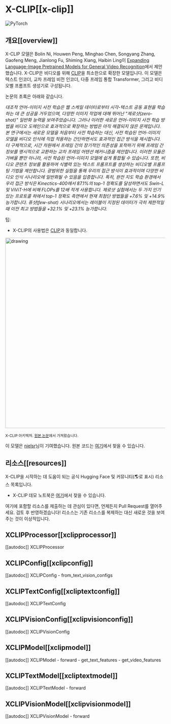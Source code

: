 <!--Copyright 2022 The HuggingFace Team. All rights reserved.

Licensed under the Apache License, Version 2.0 (the "License"); you may not use this file except in compliance with
the License. You may obtain a copy of the License at

http://www.apache.org/licenses/LICENSE-2.0

Unless required by applicable law or agreed to in writing, software distributed under the License is distributed on
an "AS IS" BASIS, WITHOUT WARRANTIES OR CONDITIONS OF ANY KIND, either express or implied. See the License for the
specific language governing permissions and limitations under the License.

⚠️ Note that this file is in Markdown but contain specific syntax for our doc-builder (similar to MDX) that may not be
rendered properly in your Markdown viewer.

-->

# X-CLIP[[x-clip]]

<div class="flex flex-wrap space-x-1">
<img alt="PyTorch" src="https://img.shields.io/badge/PyTorch-DE3412?style=flat&logo=pytorch&logoColor=white">
</div>

## 개요[[overview]]

X-CLIP 모델은 Bolin Ni, Houwen Peng, Minghao Chen, Songyang Zhang, Gaofeng Meng, Jianlong Fu, Shiming Xiang, Haibin Ling이 [Expanding Language-Image Pretrained Models for General Video Recognition](https://huggingface.co/papers/2208.02816)에서 제안했습니다.
X-CLIP은 비디오를 위해 [CLIP](clip)을 최소한으로 확장한 모델입니다. 이 모델은 텍스트 인코더, 교차 프레임 비전 인코더, 다중 프레임 통합 Transformer, 그리고 비디오별 프롬프트 생성기로 구성됩니다.

논문의 초록은 아래와 같습니다.

*대조적 언어-이미지 사전 학습은 웹 스케일 데이터로부터 시각-텍스트 공동 표현을 학습하는 데 큰 성공을 거두었으며, 다양한 이미지 작업에 대해 뛰어난 "제로샷(zero-shot)" 일반화 능력을 보여주었습니다. 그러나 이러한 새로운 언어-이미지 사전 학습 방법을 비디오 도메인으로 효과적으로 확장하는 방법은 아직 해결되지 않은 문제입니다. 본 연구에서는 새로운 모델을 처음부터 사전 학습하는 대신, 사전 학습된 언어-이미지 모델을 비디오 인식에 직접 적용하는 간단하면서도 효과적인 접근 방식을 제시합니다. 더 구체적으로, 시간 차원에서 프레임 간의 장기적인 의존성을 포착하기 위해 프레임 간 정보를 명시적으로 교환하는 교차 프레임 어텐션 메커니즘을 제안합니다. 이러한 모듈은 가벼울 뿐만 아니라, 사전 학습된 언어-이미지 모델에 쉽게 통합될 수 있습니다. 또한, 비디오 콘텐츠 정보를 활용하여 식별력 있는 텍스트 프롬프트를 생성하는 비디오별 프롬프팅 기법을 제안합니다. 광범위한 실험을 통해 우리의 접근 방식이 효과적이며 다양한 비디오 인식 시나리오에 일반화될 수 있음을 입증합니다. 특히, 완전 지도 학습 환경에서 우리 접근 방식은 Kinectics-400에서 87.1%의 top-1 정확도를 달성하면서도 Swin-L 및 ViViT-H에 비해 FLOPs를 12배 적게 사용합니다. 제로샷 실험에서는 두 가지 인기 있는 프로토콜 하에서 top-1 정확도 측면에서 현재 최첨단 방법들을 +7.6% 및 +14.9% 능가합니다. 퓨샷(few-shot) 시나리오에서는 레이블이 지정된 데이터가 극히 제한적일 때 이전 최고 방법들을 +32.1% 및 +23.1% 능가합니다.*

팁:

- X-CLIP의 사용법은 [CLIP](clip)과 동일합니다.

<img src="https://huggingface.co/datasets/huggingface/documentation-images/resolve/main/transformers/model_doc/xclip_architecture.png"
alt="drawing" width="600"/>

<small> X-CLIP 아키텍처. <a href="https://huggingface.co/papers/2208.02816">원본 논문</a>에서 가져왔습니다. </small>

이 모델은 [nielsr](https://huggingface.co/nielsr)님이 기여했습니다.
원본 코드는 [여기](https://github.com/microsoft/VideoX/tree/master/X-CLIP)에서 찾을 수 있습니다.

## 리소스[[resources]]

X-CLIP을 시작하는 데 도움이 되는 공식 Hugging Face 및 커뮤니티(🌎로 표시) 리소스 목록입니다.

- X-CLIP 데모 노트북은 [여기](https://github.com/NielsRogge/Transformers-Tutorials/tree/master/X-CLIP)에서 찾을 수 있습니다.

여기에 포함할 리소스를 제출하는 데 관심이 있다면, 언제든지 Pull Request를 열어주세요. 검토 후 반영하겠습니다! 리소스는 기존 리소스를 복제하는 대신 새로운 것을 보여주는 것이 이상적입니다.

## XCLIPProcessor[[xclipprocessor]]

[[autodoc]] XCLIPProcessor

## XCLIPConfig[[xclipconfig]]

[[autodoc]] XCLIPConfig
    - from_text_vision_configs

## XCLIPTextConfig[[xcliptextconfig]]

[[autodoc]] XCLIPTextConfig

## XCLIPVisionConfig[[xclipvisionconfig]]

[[autodoc]] XCLIPVisionConfig

## XCLIPModel[[xclipmodel]]

[[autodoc]] XCLIPModel
    - forward
    - get_text_features
    - get_video_features

## XCLIPTextModel[[xcliptextmodel]]

[[autodoc]] XCLIPTextModel
    - forward

## XCLIPVisionModel[[xclipvisionmodel]]

[[autodoc]] XCLIPVisionModel
    - forward